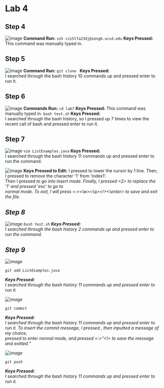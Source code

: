 # Lab 4

## Step 4
![image]()
**Command Run:**
```ssh cs15lfa23dj@ieng6.ucsd.edu```
**Keys Pressed:** 
This command was manually typed in.


## Step 5
![image]()
**Command Run:**
```git clone ```
**Keys Pressed:** 
<up><up><up><up><up><up><up><up><up><up><enter> \
I searched through the bash history 10 commands up and pressed enter to run it.

## Step 6
![image]()
**Commands Run:**
```cd lab7```
**Keys Pressed:** 
This command was manually typed in.
```bash test.sh```
**Keys Pressed:**
<up><up><up><up><up><up><up><enter> \
I searched through the bash history, so I pressed up 7 times to view the recent call of bash and pressed enter to run it.

## Step 7
![image]()
```vim ListExamples.java```
**Keys Pressed:**
<up><up><up><up><up><up><up><up><up><up><up><enter> \
I searched through the bash history 11 commands up and pressed enter to run the command.

![image]()
**Keys Pressed to Edit:**
I pressed <j> to lower the cursor by 1 line. Then, I pressed <x> to remove the character '1' from 'index1'. \
Then I pressed <i> to go into insert mode. Finally, I pressed <2> to replace the '1' and pressed 'esc' to go to \
normal mode. To exit, I will press <:><\w><\q><\!><\enter> to save and exit the file.


## Step 8
![image]()
```bash test.sh```
**Keys Pressed:**
<up><up><enter> \
I searched through the bash history 2 commands up and pressed enter to run the command.


## Step 9
![image]()

```
git add ListExamples.java
```
**Keys Pressed:**
<up><up><up><up><up><up><up><up><up><up><up><enter> \
I searched through the bash history 11 commands up and pressed enter to run it.

![image]()
```
git commit
```
**Keys Pressed:**
<up><up><up><up><up><up><up><up><up><up><up><enter> \
I searched through the bash history 11 commands up and pressed enter to run it.
To insert the commit message, I pressed <i>, then inputted a message of my choice, \
pressed <esc> to enter normal mode, and pressed <:><w><q><!><enter> to save the message and exitted.

![image]()
```
git push
```
**Keys Pressed:**
<up><up><up><up><up><up><up><up><up><up><up><enter> \
I searched through the bash history 11 commands up and pressed enter to run it.
